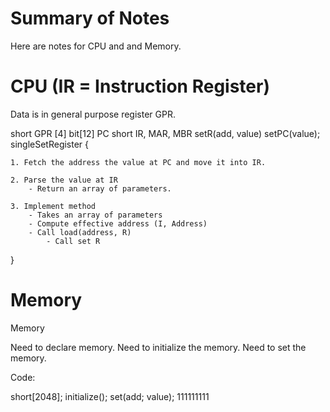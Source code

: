 # Summary of Notes 

Here are notes for CPU and and Memory. 

# CPU (IR = Instruction Register)

Data is in general purpose register GPR. 


short GPR [4]
bit[12] PC
short IR, MAR, MBR
setR(add, value)
setPC(value);
singleSetRegister
{

	1. Fetch the address the value at PC and move it into IR. 

	2. Parse the value at IR 
		- Return an array of parameters. 

	3. Implement method 
		- Takes an array of parameters
		- Compute effective address (I, Address)
		- Call load(address, R)
			- Call set R
}


# Memory

Memory

Need to declare memory. 
Need to initialize the memory. 
Need to set the memory. 

Code: 

short[2048];
initialize();
set(add; value);
111111111
